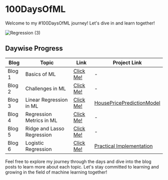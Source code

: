 # 100DaysOfML

Welcome to my #100DaysOfML journey! Let's dive in and learn together!

![Regression (3)](https://github.com/nkhanna94/100DaysOfML/assets/118755402/a4493982-e431-4d5b-b9f5-3b1cdeec5ca7)


## Daywise Progress


| Blog | Topic | Link | Project Link |
|-----|-------|------|--------------|
| Blog 1 | Basics of ML | [Click Me!](https://niharikakhanna.hashnode.dev/day-1-dive-unveiling-the-basics-of-machine-learning-100daysofml) | - |
| Blog 2 | Challenges in ML | [Click Me!](https://niharikakhanna.hashnode.dev/day-2-dive-reflections-on-challenges-in-machine-learning) | - |
| Blog 3 | Linear Regression in ML | [Click Me!](https://niharikakhanna.hashnode.dev/embarking-on-the-ml-journey-day-1-with-linear-regression) |[HousePricePredictionModel](https://github.com/nkhanna94/100DaysOfML-house_price_prediction) |
| Blog 4 | Regression Metrics in ML | [Click Me!](https://niharikakhanna.hashnode.dev/understanding-regression-metrics-in-machine-learning-a-comprehensive-guide) | - |
| Blog 5 | Ridge and Lasso Regression | [Click Me!](https://www.analyticsvidhya.com/blog/2016/01/ridge-lasso-regression-python-complete-tutorial/) | - |
| Blog 6 | Logistic Regression | [Click Me!](https://niharikakhanna.hashnode.dev/demystifying-logistic-regression) |[Practical Implementation](https://github.com/nkhanna94/100DaysOfML-Projects/blob/547a1fc2d1f64bb0ee57586947459f6399a9c8af/logistic-regression-practical-implementation.ipynb)|



Feel free to explore my journey through the days and dive into the blog posts to learn more about each topic. Let's stay committed to learning and growing in the field of machine learning together!
